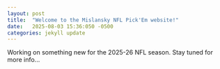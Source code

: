 ```yaml
---
layout: post
title:  "Welcome to the Mislansky NFL Pick'Em website!"
date:   2025-08-03 15:36:050 -0500
categories: jekyll update
---
```

Working on something new for the 2025-26 NFL season. Stay tuned for more info...